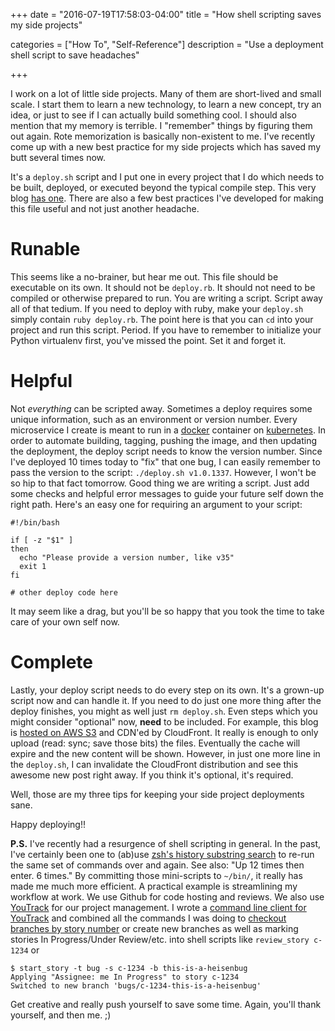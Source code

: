 +++
date = "2016-07-19T17:58:03-04:00"
title = "How shell scripting saves my side projects"

categories = ["How To", "Self-Reference"]
description = "Use a deployment shell script to save headaches"

+++

I work on a lot of little side projects. Many of them are short-lived and small
scale. I start them to learn a new technology, to learn a new concept, try an
idea, or just to see if I can actually build something cool. I should also
mention that my memory is terrible. I "remember" things by figuring them out
again. Rote memorization is basically non-existent to me. I've recently come up
with a new best practice for my side projects which has saved my butt several
times now.

It's a `deploy.sh` script and I put one in every project that I do which needs
to be built, deployed, or executed beyond the typical compile step. This
very blog [has one](blog-deploy-dot-sh). There are also a few best practices
I've developed for making this file useful and not just another headache.

# Runable

This seems like a no-brainer, but hear me out. This file should be executable on
its own. It should not be `deploy.rb`. It should not need to be compiled or
otherwise prepared to run. You are writing a script. Script away all of that
tedium. If you need to deploy with ruby, make your `deploy.sh` simply contain
`ruby deploy.rb`. The point here is that you can `cd` into your project and run
this script. Period. If you have to remember to initialize your Python
virtualenv first, you've missed the point. Set it and forget it.

# Helpful

Not _everything_ can be scripted away. Sometimes a deploy requires some unique
information, such as an environment or version number. Every microservice I
create is meant to run in a [docker](docker) container on
[kubernetes](kubernetes). In order to automate building, tagging, pushing the
image, and then updating the deployment, the deploy script needs to know the
version number. Since I've deployed 10 times today to "fix" that one bug, I can
easily remember to pass the version to the script: `./deploy.sh v1.0.1337`.
However, I won't be so hip to that fact tomorrow. Good thing we are writing a 
script. Just add some checks and helpful error messages to guide your future
self down the right path. Here's an easy one for requiring an argument to
your script:

```
#!/bin/bash

if [ -z "$1" ]
then
  echo "Please provide a version number, like v35"
  exit 1
fi

# other deploy code here
```

It may seem like a drag, but you'll be so happy that you took the time to
take care of your own self now.

# Complete

Lastly, your deploy script needs to do every step on its own. It's a grown-up
script now and can handle it. If you need to do just one more thing after the
deploy finishes, you might as well just `rm deploy.sh`. Even steps which you
might consider "optional" now, __need__ to be included. For example, this blog
is [hosted on AWS S3](aws-s3-static) and CDN'ed by CloudFront. It really is
enough to only upload (read: sync; save those bits) the files. Eventually the
cache will expire and the new content will be shown. However, in just one more
line in the `deploy.sh`, I can invalidate the CloudFront distribution and see
this awesome new post right away. If you think it's optional, it's required.

Well, those are my three tips for keeping your side project deployments sane.

Happy deploying!!

__P.S.__ I've recently had a resurgence of shell scripting in general. In the
past, I've certainly been one to (ab)use 
[zsh's history substring search](sub-search) to re-run the same set of commands
over and again. See also: "Up 12 times then enter. 6 times." By committing those
mini-scripts to `~/bin/`, it really has made me much more efficient. A practical
example is streamlining my workflow at work. We use Github for code hosting and
reviews. We also use [YouTrack](youtrack) for our project management. I wrote a
[command line client for YouTrack](goutrack) and combined all the commands I was
doing to [checkout branches by story number](checkout-story) or create new
branches as well as marking stories In Progress/Under Review/etc. into shell
scripts like `review_story c-1234` or

```
$ start_story -t bug -s c-1234 -b this-is-a-heisenbug
Applying "Assignee: me In Progress" to story c-1234
Switched to new branch 'bugs/c-1234-this-is-a-heisenbug'
```

Get creative and really push yourself to save some time. Again, you'll thank
yourself, and then me. ;)


[blog-deploy-dot-sh]: https://github.com/chrismar035/blog/blob/master/deploy.sh
[docker]: https://www.docker.com
[kubernetes]: http://kubernetes.io
[aws-s3-static]: http://docs.aws.amazon.com/AmazonS3/latest/dev/WebsiteHosting.html
[youtrack]: https://www.jetbrains.com/youtrack/
[goutrack]: https://github.com/chrismar035/goutrack
[checkout-story]: https://github.com/chrismar035/dotfiles/blob/master/bin/git-checkout-story
